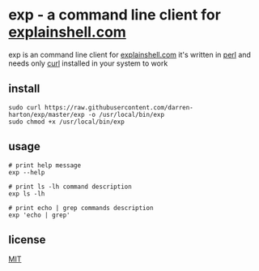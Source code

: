 # exp - a command line client for [explainshell.com](http://www.explainshell.com/)

exp is an command line client for [explainshell.com](http://www.explainshell.com/)
it's written in [perl](http://www.perl.org/) and needs only [curl](http://curl.haxx.se/) installed in your system to work

## install

    sudo curl https://raw.githubusercontent.com/darren-harton/exp/master/exp -o /usr/local/bin/exp
    sudo chmod +x /usr/local/bin/exp

## usage

    # print help message
    exp --help

    # print ls -lh command description
    exp ls -lh

    # print echo | grep commands description
    exp 'echo | grep'

## license 

[MIT](http://opensource.org/licenses/MIT)

